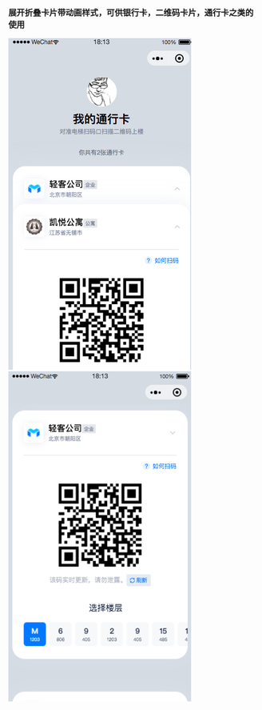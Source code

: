 ### 展开折叠卡片带动画样式，可供银行卡，二维码卡片，通行卡之类的使用

<img src="public/WX20191210-181331.png" alt="动画卡片" width="366px" />
<img src="public/WX20191210-181347.png" alt="动画卡片" width="366px" />